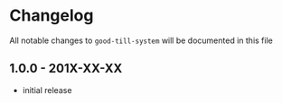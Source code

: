 # Changelog

All notable changes to `good-till-system` will be documented in this file

## 1.0.0 - 201X-XX-XX

- initial release
